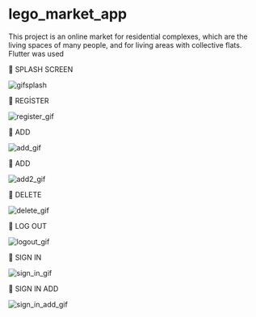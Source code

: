 # lego_market_app

This project is an online market for residential complexes, which are the living spaces of many people, and for living areas with collective flats. Flutter was used

:large_orange_diamond:  SPLASH SCREEN

![gifsplash](https://user-images.githubusercontent.com/85954684/138184074-77abe7c1-10d0-46f6-9c4d-8c938901b879.gif)

:large_orange_diamond: REGİSTER 

![register_gif](https://user-images.githubusercontent.com/85954684/138184789-0a7504d2-2dab-46ac-a064-a6c7a151d547.gif)

:large_orange_diamond: ADD

![add_gif](https://user-images.githubusercontent.com/85954684/138185884-c77d51d5-fc1c-41fa-a649-d2b549ad704f.gif)

:large_orange_diamond: ADD

![add2_gif](https://user-images.githubusercontent.com/85954684/138186507-96c86d2f-d634-4c9a-a3cc-5844e9ccd2b2.gif)

:large_orange_diamond: DELETE

![delete_gif](https://user-images.githubusercontent.com/85954684/138186783-a98a6b8c-c914-4abb-87ab-eebe00f4fd72.gif)

:large_orange_diamond: LOG OUT

![logout_gif](https://user-images.githubusercontent.com/85954684/138187411-804ae1cf-c8e6-4abd-a5e1-d43f3a45e5ff.gif)

:large_orange_diamond: SIGN IN

![sign_in_gif](https://user-images.githubusercontent.com/85954684/138187706-40f2d544-40c1-47d4-b7c7-da703ac6d29e.gif)

:large_orange_diamond: SIGN IN ADD

![sign_in_add_gif](https://user-images.githubusercontent.com/85954684/138188073-8d556b77-af21-46b7-9d5e-f2df87111a10.gif)


